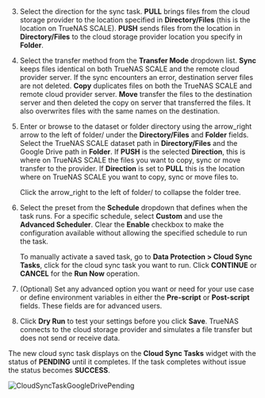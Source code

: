 &NewLine;

3. Select the direction for the sync task.
   **PULL** brings files from the cloud storage provider to the location specified in **Directory/Files** (this is the location on TrueNAS SCALE).
   **PUSH** sends files from the location in **Directory/Files** to the cloud storage provider location you specify in **Folder**.

4. Select the transfer method from the **Transfer Mode** dropdown list.
   **Sync** keeps files identical on both TrueNAS SCALE and the remote cloud provider server. If the sync encounters an error, destination server files are not deleted.
   **Copy** duplicates files on both the TrueNAS SCALE and remote cloud provider server.
   **Move** transfer the files to the destination server and then deleted the copy on server that transferred the files. It also overwrites files with the same names on the destination.

5. Enter or browse to the dataset or folder directory using the <span class="material-icons">arrow_right</span> arrow to the left of <span class="material-icons">folder</span>/ under the  **Directory/Files** and **Folder** fields.
   Select the TrueNAS SCALE dataset path in **Directory/Files** and the Google Drive path in **Folder**.
   If **PUSH** is the selected **Direction**, this is where on TrueNAS SCALE the files you want to copy, sync or move transfer to the provider.
   If **Direction** is set to **PULL** this is the location where on TrueNAS SCALE you want to copy, sync or move files to.

   Click the <span class="material-icons">arrow_right</span> to the left of <span class="material-icons">folder</span>/ to collapse the folder tree.

6. Select the preset from the **Schedule** dropdown that defines when the task runs.
   For a specific schedule, select **Custom** and use the **Advanced Scheduler**.
   Clear the **Enable** checkbox to make the configuration available without allowing the specified schedule to run the task.

   To manually activate a saved task, go to **Data Protection > Cloud Sync Tasks**, click <i class="fa fa-play" aria-hidden="true"></i> for the cloud sync task you want to run. Click **CONTINUE** or **CANCEL** for the **Run Now** operation.

7. (Optional) Set any advanced option you want or need for your use case or define environment variables in either the **Pre-script** or **Post-script** fields.
   These fields are for advanced users.

8. Click **Dry Run** to test your settings before you click **Save**.
   TrueNAS connects to the cloud storage provider and simulates a file transfer but does not send or receive data.

The new cloud sync task displays on the **Cloud Sync Tasks** widget with the status of **PENDING** until it completes.
If the task completes without issue the status becomes **SUCCESS**.

![CloudSyncTaskGoogleDrivePending](/images/SCALE/DataProtection/CloudSyncTaskGoogleDrivePending.png "Pending Cloud Sync Task")
